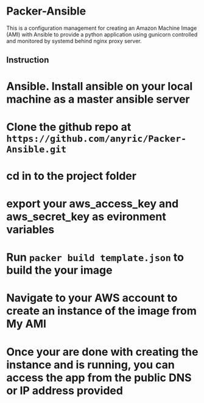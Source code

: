 # Packer-Ansible
This is a configuration management for creating an Amazon Machine Image (AMI) with Ansible to provide a python application using gunicorn controlled and monitored by systemd behind nginx proxy server.

## Instruction
# Ansible. Install ansible on your local machine as a master ansible server
# Clone the github repo at ```https://github.com/anyric/Packer-Ansible.git```
# cd in to the project folder
# export your aws_access_key and aws_secret_key as evironment variables
# Run ```packer build template.json``` to build the your image
# Navigate to your AWS account to create an instance of the image from My AMI
# Once your are done with creating the instance and is running, you can access the app from the public DNS or IP address provided